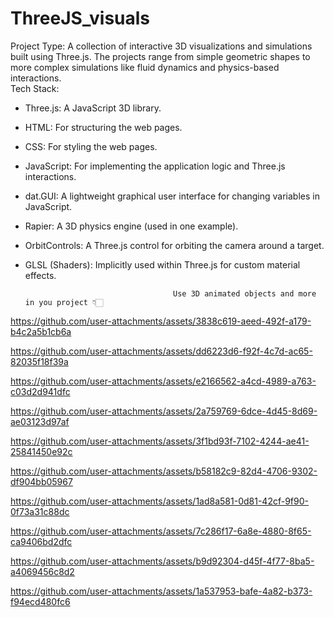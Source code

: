 # ThreeJS_visuals   
                                       
Project Type: A collection of interactive 3D visualizations and simulations built using Three.js. The projects range from simple geometric shapes to more complex simulations like fluid dynamics and physics-based interactions.                                       
Tech Stack:
- Three.js: A JavaScript 3D library.
- HTML: For structuring the web pages.
- CSS: For styling the web pages.
- JavaScript: For implementing the application logic and Three.js interactions.
- dat.GUI: A lightweight graphical user interface for changing variables in JavaScript.
- Rapier: A 3D physics engine (used in one example).
- OrbitControls: A Three.js control for orbiting the camera around a target.
- GLSL (Shaders): Implicitly used within Three.js for custom material effects.                                       

                                       Use 3D animated objects and more in you project 👇🏻 

https://github.com/user-attachments/assets/3838c619-aeed-492f-a179-b4c2a5b1cb6a 

https://github.com/user-attachments/assets/dd6223d6-f92f-4c7d-ac65-82035f18f39a

https://github.com/user-attachments/assets/e2166562-a4cd-4989-a763-c03d2d941dfc

https://github.com/user-attachments/assets/2a759769-6dce-4d45-8d69-ae03123d97af 

https://github.com/user-attachments/assets/3f1bd93f-7102-4244-ae41-25841450e92c

https://github.com/user-attachments/assets/b58182c9-82d4-4706-9302-df904bb05967

https://github.com/user-attachments/assets/1ad8a581-0d81-42cf-9f90-0f73a31c88dc

https://github.com/user-attachments/assets/7c286f17-6a8e-4880-8f65-ca9406bd2dfc

https://github.com/user-attachments/assets/b9d92304-d45f-4f77-8ba5-a4069456c8d2

https://github.com/user-attachments/assets/1a537953-bafe-4a82-b373-f94ecd480fc6
